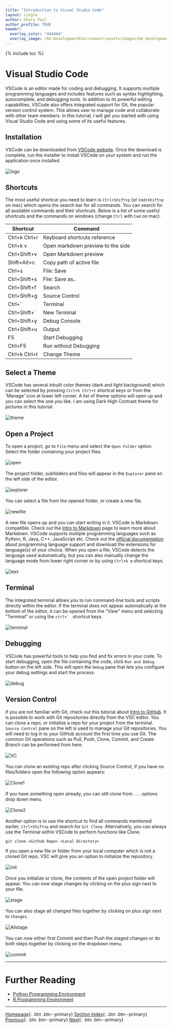 ```yaml
---
title: "Introduction to Visual Studio Code"
layout: single
author: Sharu Paul
author_profile: TRUE
header:
  overlay_color: "444444"
  overlay_image: /04-DevelopmentEnvironment/assets/images/04_development_envir_banner.png
---
```


{% include toc %}

# Visual Studio Code
VSCode is an editor made for coding and debugging. It supports multiple programming languages and includes features such as syntax highlighting, autocomplete, and debugging tools. In addition to its powerful editing capabilities, VSCode also offers integrated support for Git, the popular version control system. This allows user to manage code and collaborate with other team members. In this tutorial, I will get you started with using Visual Studio Code and using some of its useful features. <br>

## Installation
VSCode can be downloaded from <a href="https://code.visualstudio.com/download" target="_blank">VSCode website</a>. Once the download is complete, run the installer to install VSCode on your system and run the application once installed. <br>
<br>
![logo](assets/images/VSC_logo.png)


## Shortcuts
The most useful shortcut you need to learn is `Ctrl+Shift+p` (or `Cmd+Shift+p` on mac) which opens the search bar for all commands. You can search for all available commands and their shortcuts. Below is a list of some useful shortcuts and the commands on windows (change `Ctrl` with `Cmd` on mac):
<br>
<table>
<thead><tr><th>Shortcut</th><th>Command</th></tr></thead><tbody>
 <tr><td><blockcode>Ctrl+k Ctrl+r</blockcode></td><td>Keyboard shortcuts reference</td></tr> 
 <tr><td><blockcode>Ctrl+k v</blockcode></td><td>Open markdown preview to the side</td></tr>
  <tr><td><blockcode>Ctrl+Shift+v</blockcode></td><td>Open Markdown preview</td></tr>
 <tr><td><blockcode>Shift+Alt+c </blockcode></td><td>Copy path of active file</td></tr>
 <tr><td><blockcode>Ctrl+s</blockcode></td><td>File: Save</td></tr>
 <tr><td><blockcode>Ctrl+Shift+s</blockcode></td><td>File: Save as..</td></tr>
  <tr><td><blockcode>Ctrl+Shift+f</blockcode></td><td>Search</td></tr>
 <tr><td><blockcode>Ctrl+Shift+g</blockcode></td><td>Source Control</td></tr>
  <tr><td><blockcode>Ctrl+`</blockcode></td><td>Terminal</td></tr>  <tr><td><blockcode>Ctrl+Shift+`</blockcode></td><td>New Terminal</td></tr>
 <tr><td><blockcode>Ctrl+Shift+y</blockcode></td><td>Debug Console</td></tr>
  <tr><td><blockcode>Ctrl+Shift+u</blockcode></td><td>Output</td></tr>
  <tr><td><blockcode>F5</blockcode></td><td>Start Debugging</td></tr>
  <tr><td><blockcode>Ctrl+F5</blockcode></td><td>Run without Debugging</td></tr>  
  <tr><td><blockcode>Ctrl+k Ctrl+t</blockcode></td><td>Change Theme</td></tr>
</tbody></table>

## Select a Theme
VSCode has several inbuilt color themes (dark and light background) which can be selected by pressing `Ctrl+k Ctrl+t` shortcut keys or from the 'Manage' icon at lower left corner. A list of theme options will open up and you can select the one you like. I am using Dark High Contrast theme for pictures in this tutorial. <br>
<br>
![theme](assets/images/VSC_theme.png) 
<br>

## Open a Project
To open a project, go to `File` menu and select the `Open Folder` option. Select the folder containing your project files. <br>
<br>
![open](assets/images/VSC_open.png) <br>
<br>
The project folder, subfolders and files will appear in the `Explorer` pane on the left side of the editor. <br>
<br>
![explorer](assets/images/VSC_explorer.png) <br>
<br>
You can select a file from the opened folder, or create a new file. <br>
<br>
![newfile](assets/images/VSC_newfile.png) <br>
<br>
A new file opens up and you can start writing in it. VSCode is Markdown compatible. Check out the <a href="https://datascience.101workbook.org/09-ProjectManagement/02-DOCUMENTATION/02-intro-to-markdown" target="_blank">Intro to Markdown</a> page to learn more about Markdown. VSCode supports multiple programming languages such as Python, R, Java, C++, JavaScript etc. Check out the <a href="https://code.visualstudio.com/docs/languages/overview" target="_blank">official documentation</a> about programming language support and download the extensions for language(s) of your choice. When you open a file, VSCode detects the language used automatically, but you can also manually change the language mode from lower right corner or by using `Ctrl+k m` shortcut keys. <br>
<br>
![text](assets/images/VSC_text.png)
<br>

## Terminal
The integrated terminal allows you to run command-line tools and scripts directly within the editor. If the terminal does not appear automatically at the bottom of the editor, it can be opened from the "View" menu and selecting "Terminal" or using the  ``ctrl+` `` shortcut keys. <br>
<br>
![terminal](assets/images/VSC_terminal.png)
<br>

## Debugging
VSCode has powerful tools to help you find and fix errors in your code. To start debugging, open the file containing the code, click `Run and Debug` button on the left side. This will open the `Debug` pane that lets you configure your debug settings and start the process. <br>
<br>
![debug](assets/images/VSC_debug.png)
<br>

## Version Control
If you are not familiar with Git, check out this tutorial about <a href="https://datascience.101workbook.org/09-ProjectManagement/01-SOURCE-CODE/02-intro-to-github" target="_blank">Intro to GitHub</a>. It is possible to work with Git repositories directly from the VSC editor. You can clone a repo, or initialize a repo for your project from the terminal. `Source Control` pane on the left is used to manage your Git repositories. You will need to log in to your GitHub account the first time you use Git. The common Git operations such as Pull, Push, Clone, Commit, and Create Branch can be performed from here. <br>
<br>
![VC](assets/images/VSC_sourcecontrol.png) <br>
<br>
You can clone an existing repo after clicking Source Control, if you have no files/folders open the following option appears: <br>
<br>
![Clone1](assets/images/VSC_clone1.png) <br>
<br>
If you have something open already, you can still clone from `...` options drop down menu. <br>
<br>
![Clone2](assets/images/VSC_clone2.png) <br>
<br>
Another option is to use the shortcut to find all commands mentioned earlier, `Ctrl+Shift+p` and search for `Git Clone`. Alternatively, you can always use the Terminal within VSCode to perform functions like Clone.

```
git clone <Github Repo> <Local Directory>
```

If you open a new file or folder from your local computer which is not a cloned Git repo, VSC will give you an option to initialize the repository. <br>
<br>
![init](assets/images/VSC_initialize.png) <br>
<br>
Once you initialize or clone, the contents of the open project folder will appear. You can now stage changes by clicking on the plus sign next to your file. <br>
<br>
![stage](assets/images/VSC_stage.png) <br>
<br>
You can also stage all changed files together by clicking on plus sign next to `Changes`. <br>
<br>
![Allstage](assets/images/VSC_Allchanges.png) <br>
<br>
You can now either first Commit and then Push the staged changes or do both steps together by clicking on the dropdown menu. <br>
<br>
![commit](assets/images/VSC_commit.png)
<br>

___
# Further Reading
* [Python Programming Environment](02-python-programming-environment)
* [R Programming Environment](03-r-programming-environment.md)

___

[Homepage](../index.md){: .btn  .btn--primary}
[Section Index](00-DevelopmentEnvironment-LandingPage){: .btn  .btn--primary}
[Previous](01-integrated-development-environment){: .btn  .btn--primary}
[Next](02-python-programming-environment){: .btn  .btn--primary}
